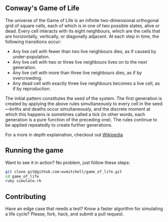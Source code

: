 ## Conway's Game of Life

The universe of the Game of Life is an infinite two-dimensional orthogonal grid
of square cells, each of which is in one of two possible states, alive or dead.
Every cell interacts with its eight neighbours, which are the cells that are
horizontally, vertically, or diagonally adjacent. At each step in time, the
following transitions occur:


+ Any live cell with fewer than two live neighbours dies, as if caused by
under-population.
+ Any live cell with two or three live neighbours lives on to the next generation.
+ Any live cell with more than three live neighbours dies, as if by overcrowding.
+ Any dead cell with exactly three live neighbours becomes a live cell, as if by
reproduction.

The initial pattern constitutes the seed of the system. The first generation is
created by applying the above rules simultaneously to every cell in the
seed—births and deaths occur simultaneously, and the discrete moment at which
this happens is sometimes called a tick (in other words, each generation is
a pure function of the preceding one). The rules continue to be applied
repeatedly to create further generations.

For a more in depth explaination, checkout out
[Wikipedia](http://en.wikipedia.org/wiki/Conway's_Game_of_Life)


## Running the game

Want to see it in action? No problem, just follow these steps:

```bash
git clone git@github.com:wvmitchell/game_of_life.git
cd game_of_life
ruby simulate.rb
```


## Contributing

Have an edge case that needs a test? Know a faster algorithm for simulating
a life cycle? Please, fork, hack, and submit a pull request.

